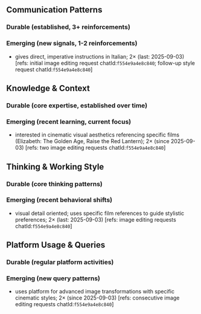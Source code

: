 ## Communication Patterns
### Durable (established, 3+ reinforcements)

### Emerging (new signals, 1-2 reinforcements)
- gives direct, imperative instructions in Italian; 2× (last: 2025-09-03) [refs: initial image editing request chatId:`f554e9a4e8c840`; follow-up style request chatId:`f554e9a4e8c840`]

## Knowledge & Context
### Durable (core expertise, established over time)

### Emerging (recent learning, current focus)
- interested in cinematic visual aesthetics referencing specific films (Elizabeth: The Golden Age, Raise the Red Lantern); 2× (since 2025-09-03) [refs: two image editing requests chatId:`f554e9a4e8c840`]

## Thinking & Working Style
### Durable (core thinking patterns)

### Emerging (recent behavioral shifts)
- visual detail oriented; uses specific film references to guide stylistic preferences; 2× (last: 2025-09-03) [refs: image editing requests chatId:`f554e9a4e8c840`]

## Platform Usage & Queries
### Durable (regular platform activities)

### Emerging (new query patterns)
- uses platform for advanced image transformations with specific cinematic styles; 2× (since 2025-09-03) [refs: consecutive image editing requests chatId:`f554e9a4e8c840`]